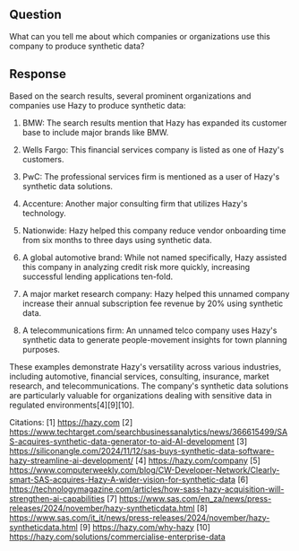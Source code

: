 ## Question

What can you tell me about which companies or organizations use this company to produce synthetic data?

## Response

Based on the search results, several prominent organizations and companies use Hazy to produce synthetic data:

1. BMW: The search results mention that Hazy has expanded its customer base to include major brands like BMW.

2. Wells Fargo: This financial services company is listed as one of Hazy's customers.

3. PwC: The professional services firm is mentioned as a user of Hazy's synthetic data solutions.

4. Accenture: Another major consulting firm that utilizes Hazy's technology.

5. Nationwide: Hazy helped this company reduce vendor onboarding time from six months to three days using synthetic data.

6. A global automotive brand: While not named specifically, Hazy assisted this company in analyzing credit risk more quickly, increasing successful lending applications ten-fold.

7. A major market research company: Hazy helped this unnamed company increase their annual subscription fee revenue by 20% using synthetic data.

8. A telecommunications firm: An unnamed telco company uses Hazy's synthetic data to generate people-movement insights for town planning purposes.

These examples demonstrate Hazy's versatility across various industries, including automotive, financial services, consulting, insurance, market research, and telecommunications. The company's synthetic data solutions are particularly valuable for organizations dealing with sensitive data in regulated environments[4][9][10].

Citations:
[1] https://hazy.com
[2] https://www.techtarget.com/searchbusinessanalytics/news/366615499/SAS-acquires-synthetic-data-generator-to-aid-AI-development
[3] https://siliconangle.com/2024/11/12/sas-buys-synthetic-data-software-hazy-streamline-ai-development/
[4] https://hazy.com/company
[5] https://www.computerweekly.com/blog/CW-Developer-Network/Clearly-smart-SAS-acquires-Hazy-A-wider-vision-for-synthetic-data
[6] https://technologymagazine.com/articles/how-sass-hazy-acquisition-will-strengthen-ai-capabilities
[7] https://www.sas.com/en_za/news/press-releases/2024/november/hazy-syntheticdata.html
[8] https://www.sas.com/it_it/news/press-releases/2024/november/hazy-syntheticdata.html
[9] https://hazy.com/why-hazy
[10] https://hazy.com/solutions/commercialise-enterprise-data
